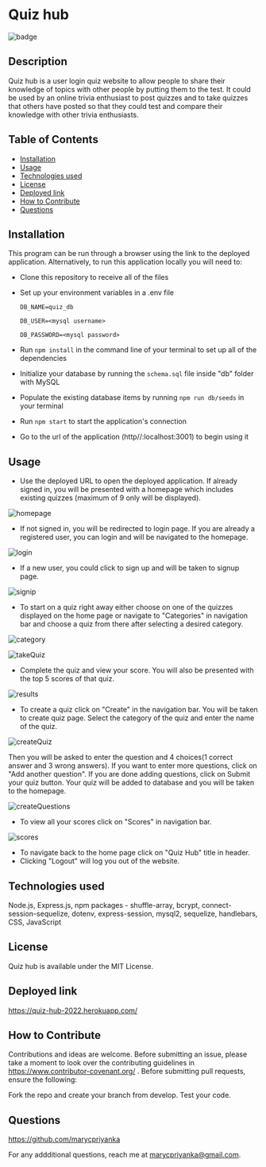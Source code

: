 # Quiz hub
![badge](https://img.shields.io/badge/MIT-License-blue.svg)

## Description

Quiz hub is a user login quiz website to allow people to share their knowledge of topics  with other people by putting them to the test. It could be used by an online trivia enthusiast to post quizzes and to take quizzes that others have posted so that they could test and compare their knowledge with other trivia enthusiasts.

## Table of Contents 

- [Installation](#installation)
- [Usage](#usage)
- [Technologies used](#technologies-used)
- [License](#license)
- [Deployed link](#deployed-link)
- [How to Contribute](#how-to-contribute)
- [Questions](#questions)

## Installation

This program can be run through a browser using the link to the deployed application. Alternatively, to run this application locally you will need to:

- Clone this repository to receive all of the files
- Set up your environment variables in a .env file

  `DB_NAME=quiz_db`
  
  `DB_USER=<mysql username>`
  
  `DB_PASSWORD=<mysql password>`
- Run `npm install` in the command line of your terminal to set up all of the dependencies
- Initialize your database by running the `schema.sql` file inside "db" folder with MySQL
- Populate the existing database items by running `npm run db/seeds` in your terminal
- Run `npm start` to start the application's connection
- Go to the url of the application (http//:localhost:3001) to begin using it

## Usage

- Use the deployed URL to open the deployed application. If already signed in, you will be presented with a homepage which includes existing quizzes (maximum of 9 only will be displayed). 

![homepage](https://github.com/marycpriyanka/quiz-hub/blob/main/images/homepage.JPG)

- If not signed in, you will be redirected to login page. If you are already a registered user, you can login and will be navigated to the homepage. 

![login](https://github.com/marycpriyanka/quiz-hub/blob/main/images/login.JPG)

- If a new user, you could click to sign up and will be taken to signup page.

![signip](https://github.com/marycpriyanka/quiz-hub/blob/main/images/signup.JPG)

- To start on a quiz right away either choose on one of the quizzes displayed on the home page or navigate to "Categories" in navigation bar and choose a quiz from there after selecting a desired category.

![category](https://github.com/marycpriyanka/quiz-hub/blob/main/images/category.JPG)

![takeQuiz](https://github.com/marycpriyanka/quiz-hub/blob/main/images/takeQuiz.JPG)

- Complete the quiz and view your score. You will also be presented with the top 5 scores of that quiz.

![results](https://github.com/marycpriyanka/quiz-hub/blob/main/images/results.JPG)

- To create a quiz click on "Create" in the navigation bar. You will be taken to create quiz page. Select the category of the quiz and enter the name of the quiz.

![createQuiz](https://github.com/marycpriyanka/quiz-hub/blob/main/images/createQuiz.JPG)

Then you will be asked to enter the question and 4 choices(1 correct answer and 3 wrong answers). If you want to enter more questions, click on "Add another question". If you are done adding questions, click on Submit your quiz button. Your quiz will be added to database and you will be taken to the homepage.

![createQuestions](https://github.com/marycpriyanka/quiz-hub/blob/main/images/createQuestions.JPG)

- To view all your scores click on "Scores" in navigation bar.

![scores](https://github.com/marycpriyanka/quiz-hub/blob/main/images/myScores.JPG)

- To navigate back to the home page click on "Quiz Hub" title in header.
- Clicking "Logout" will log you out of the website.

##  Technologies used

Node.js, Express.js, npm packages - shuffle-array, bcrypt, connect-session-sequelize, dotenv, express-session, mysql2, sequelize, handlebars, CSS, JavaScript

## License

Quiz hub is available under the MIT License.

## Deployed link

https://quiz-hub-2022.herokuapp.com/

## How to Contribute

Contributions and ideas are welcome. Before submitting an issue, please take a moment to look over the contributing guidelines in https://www.contributor-covenant.org/ . Before submitting pull requests, ensure the following:

Fork the repo and create your branch from develop. Test your code. 

## Questions

https://github.com/marycpriyanka

For any addditional questions, reach me at marycpriyanka@gmail.com.
